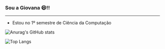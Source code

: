 ### Sou a Giovana 😄!!
_______________________________________________________________________________________________________________________________________________________________
- Estou no 1º semestre de Ciência da Computação

![Anurag's GitHub stats](https://github-readme-stats.vercel.app/api?username=giamorim21&show_icons=true&theme=radical)

![Top Langs](https://github-readme-stats.vercel.app/api/top-langs/?username=giamorim21&layout=compact)

